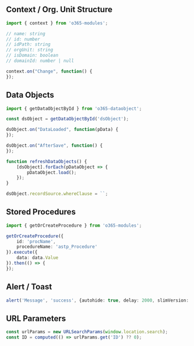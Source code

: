 ## Context / Org. Unit Structure
```typescript
import { context } from 'o365-modules';

// name: string
// id: number
// idPath: string
// orgUnit: string
// isDomain: boolean
// domainId: number | null

context.on("Change", function() {
});
```

## Data Objects
```typescript
import { getDataObjectById } from 'o365-dataobject';

const dsObject = getDataObjectById('dsObject');

dsObject.on("DataLoaded", function(pData) {
});

dsObject.on("AfterSave", function() {
});

function refreshDataObjects() {
    [dsObject].forEach(pDataObject => {
        pDataObject.load();
    });
}

dsObject.recordSource.whereClause = ``;
```

## Stored Procedures
```typescript
import { getOrCreateProcedure } from 'o365-modules';

getOrCreateProcedure({
    id: 'procName',
    procedureName: 'astp_Procedure'
}).execute({
    data: data.Value
}).then(() => {
});
```

## Alert / Toast
```typescript
alert('Message', 'success', {autohide: true, delay: 2000, slimVersion: true});
```

## URL Parameters
```typescript
const urlParams = new URLSearchParams(window.location.search);
const ID = computed(() => urlParams.get('ID') ?? 0);
```